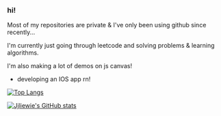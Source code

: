 ### hi! 

Most of my repositories are private & I've only been using github since recently...

I'm currently just going through leetcode and solving problems & learning algorithms.

I'm also making a lot of demos on js canvas!

- developing an IOS app rn!

[![Top Langs](https://github-readme-stats.vercel.app/api/top-langs/?username=jjliewie&layout=compact)](https://github.com/jjliewie/jjliewie)

[![Jjliewie's GitHub stats](https://github-readme-stats.vercel.app/api?username=jjliewie)](https://github.com/anuraghazra/github-readme-stats)

<!--
**jjliewie/jjliewie** is a ✨ _special_ ✨ repository because its `README.md` (this file) appears on your GitHub profile.

Here are some ideas to get you started:

- 🔭 I’m currently working on ...
- 🌱 I’m currently learning ...
- 👯 I’m looking to collaborate on ...
- 🤔 I’m looking for help with ...
- 💬 Ask me about ...
- 📫 How to reach me: ...
- 😄 Pronouns: ...
- ⚡ Fun fact: ...
-->

